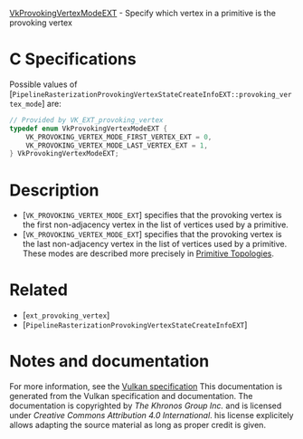 [VkProvokingVertexModeEXT](https://www.khronos.org/registry/vulkan/specs/1.3-extensions/man/html/VkProvokingVertexModeEXT.html) - Specify which vertex in a primitive is the provoking vertex

# C Specifications
Possible values of
[`PipelineRasterizationProvokingVertexStateCreateInfoEXT::provoking_vertex_mode`]
are:
```c
// Provided by VK_EXT_provoking_vertex
typedef enum VkProvokingVertexModeEXT {
    VK_PROVOKING_VERTEX_MODE_FIRST_VERTEX_EXT = 0,
    VK_PROVOKING_VERTEX_MODE_LAST_VERTEX_EXT = 1,
} VkProvokingVertexModeEXT;
```

# Description
- [`VK_PROVOKING_VERTEX_MODE_EXT`] specifies that the provoking vertex is the first non-adjacency vertex in the list of vertices used by a primitive.
- [`VK_PROVOKING_VERTEX_MODE_EXT`] specifies that the provoking vertex is the last non-adjacency vertex in the list of vertices used by a primitive.
These modes are described more precisely in
[Primitive Topologies](https://www.khronos.org/registry/vulkan/specs/1.3-extensions/html/vkspec.html#drawing-primitive-topologies).

# Related
- [`ext_provoking_vertex`]
- [`PipelineRasterizationProvokingVertexStateCreateInfoEXT`]

# Notes and documentation
For more information, see the [Vulkan specification](https://www.khronos.org/registry/vulkan/specs/1.3-extensions/html/vkspec.html)
This documentation is generated from the Vulkan specification and documentation.
The documentation is copyrighted by *The Khronos Group Inc.* and is licensed under *Creative Commons Attribution 4.0 International*.
his license explicitely allows adapting the source material as long as proper credit is given.
        